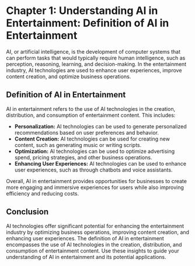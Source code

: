 Chapter 1: Understanding AI in Entertainment: Definition of AI in Entertainment
===============================================================================

AI, or artificial intelligence, is the development of computer systems that can perform tasks that would typically require human intelligence, such as perception, reasoning, learning, and decision-making. In the entertainment industry, AI technologies are used to enhance user experiences, improve content creation, and optimize business operations.

Definition of AI in Entertainment
---------------------------------

AI in entertainment refers to the use of AI technologies in the creation, distribution, and consumption of entertainment content. This includes:

* **Personalization:** AI technologies can be used to generate personalized recommendations based on user preferences and behavior.
* **Content Creation:** AI technologies can be used for creating new content, such as generating music or writing scripts.
* **Optimization:** AI technologies can be used to optimize advertising spend, pricing strategies, and other business operations.
* **Enhancing User Experiences:** AI technologies can be used to enhance user experiences, such as through chatbots and voice assistants.

Overall, AI in entertainment provides opportunities for businesses to create more engaging and immersive experiences for users while also improving efficiency and reducing costs.

Conclusion
----------

AI technologies offer significant potential for enhancing the entertainment industry by optimizing business operations, improving content creation, and enhancing user experiences. The definition of AI in entertainment encompasses the use of AI technologies in the creation, distribution, and consumption of entertainment content. Use these insights to guide your understanding of AI in entertainment and its potential applications.
